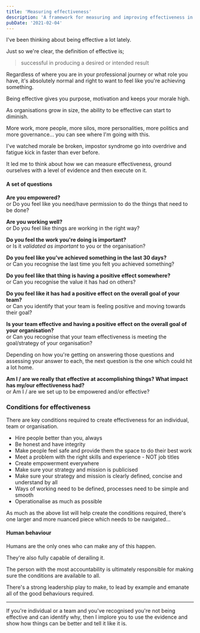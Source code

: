 ```yaml
---
title: 'Measuring effectiveness'
description: 'A framework for measuring and improving effectiveness in individuals and teams'
pubDate: '2021-02-04'
---
```


I've been thinking about being effective a lot lately.

Just so we're clear, the definition of effective is;

> successful in producing a desired or intended result

Regardless of where you are in your professional journey or what role you have, it's absolutely normal and right to want to feel like you're achieving something.

Being effective gives you purpose, motivation and keeps your morale high.

As organisations grow in size, the ability to be effective can start to diminish.

More work, more people, more silos, more personalities, more politics and more governance... you can see where I'm going with this.

I've watched morale be broken, impostor syndrome go into overdrive and fatigue kick in faster than ever before.

It led me to think about how we can measure effectiveness, ground ourselves with a level of evidence and then execute on it.

#### A set of questions

**Are you empowered?**\
or Do you feel like you need/have permission to do the things that need to be done?

**Are you working well?**\
or Do you feel like things are working in the right way?

**Do you feel the work you're doing is important?**\
or Is it _validated as important_ to you or the organisation?

**Do you feel like you've achieved something in the last 30 days?**\
or Can you recognise the last time you felt you achieved something?

**Do you feel like that thing is having a positive effect somewhere?**\
or Can you recognise the value it has had on others?

**Do you feel like it has had a positive effect on the overall goal of your team?**\
or Can you identify that your team is feeling positive and moving towards their goal?

**Is your team effective and having a positive effect on the overall goal of your organisation?**\
or Can you recognise that your team effectiveness is meeting the goal/strategy of your organisation?

Depending on how you're getting on answering those questions and assessing your answer to each, the next question is the one which could hit a lot home.

**Am I / are we really that effective at accomplishing things? What impact has my/our effectiveness had?**\
or Am I / are we set up to be empowered and/or effective?

### Conditions for effectiveness

There are key conditions required to create effectiveness for an individual, team or organisation.

* Hire people better than you, always
* Be honest and have integrity
* Make people feel safe and provide them the space to do their best work
* Meet a problem with the right skills and experience - NOT job titles
* Create empowerment everywhere
* Make sure your strategy and mission is publicised
* Make sure your strategy and mission is clearly defined, concise and understand by all
* Ways of working need to be defined, processes need to be simple and smooth
* Operationalise as much as possible

As much as the above list will help create the conditions required, there's one larger and more nuanced piece which needs to be navigated...

#### Human behaviour

Humans are the only ones who can make any of this happen.

They're also fully capable of derailing it.

The person with the most accountability is ultimately responsible for making sure the conditions are available to all.

There's a strong leadership play to make, to lead by example and emanate all of the good behaviours required.

---

If you're individual or a team and you've recognised you're not being effective and can identify why, then I implore you to use the evidence and show how things can be better and tell it like it is.